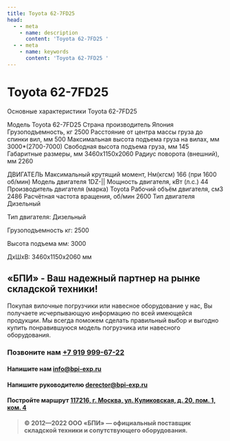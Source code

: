 ```yaml
---
title: Toyota 62-7FD25
head:
  - - meta
    - name: description
      content: 'Toyota 62-7FD25 '
  - - meta
    - name: keywords 
      content: 'Toyota 62-7FD25 '
---
```


# Toyota 62-7FD25
Основные характеристики Toyota 62-7FD25

Модель
Toyota 62-7FD25
Страна производитель
Япония
Грузоподъемность, кг
2500
Расстояние от центра массы груза до cпинки вил, мм
500
Максимальная высота подъема груза на вилах, мм
3000*(2700-7000)
Свободная высота подъема груза, мм
145
Габаритные размеры, мм
3460х1150x2060
Радиус поворота (внешний), мм
2260

ДВИГАТЕЛЬ
Максимальный крутящий момент, Нм(кгсм)
166 (при 1600 об/мин)
Модель двигателя
1DZ-||
Мощность двигателя, кВт (л.с.)
44
Производитель двигателя (марка)
Toyota
Рабочий объём двигателя, см3
2486
Расчётная частота вращения, об/мин
2600
Тип двигателя
Дизельный

Тип двигателя: Дизельный

Грузоподъемность кг: 2500

Высота подъема мм: 3000

ДxШxВ: 3460x1150x2060 мм








## «БПИ» - Ваш надежный партнер на рынке складской техники!

Покупая вилочные погрузчики или навесное оборудование у нас, Вы получаете исчерпывающую информацию по всей имеющейся продукции. Мы всегда поможем сделать правильный выбор и выгодно купить понравившуюся модель погрузчика или навесного оборудования.


### Позвоните нам <a href="tel:+79199996722">+7 919 999-67-22</a>

#### Напишите нам <a href="mailto:info@bpi-exp.ru">info@bpi-exp.ru</a>

#### Напишите руководителю <a href="mailto:derector@bpi-exp.ru">derector@bpi-exp.ru</a>

#### Постройте маршрут <a href="https://yandex.ru/maps/213/moscow/?from=api-maps&ll=37.560718%2C55.567506&mode=routes&origin=jsapi_2_1_79&rtext=~55.567988%2C37.560664&rtt=mt&ruri=~&z=19">117216, г. Москва, ул. Куликовская, д. 20, пом. 1, ком. 4</a>

> **© 2012—2022 ООО «БПИ» — официальный поставщик складской техники и сопутствующего оборудования.**
